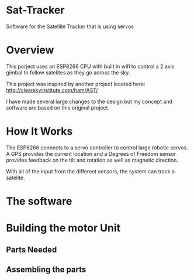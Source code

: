 # Sat-Tracker
Software for the Satellite Tracker that is using servos

# Overview
This porject uses an ESP8266 CPU with built in wifi to control a 2 axis gimbal to follow satelites as they go across the sky.

This project was inspired by another project located here: http://clearskyinstitute.com/ham/AST/

I have made several large changes to the design but my concept and software are based on this original project.

# How It Works
The ESP8266 connects to a servo controller to control large robotic servos.  A GPS provides the current location and a Degrees of Freedom sensor provides feedback on the tilt and rotation as well as magnetic direction.

With all of the input from the different sensors, the system can track a satelite.

# The software

# Building the motor Unit
## Parts Needed

## Assembling the parts
 
